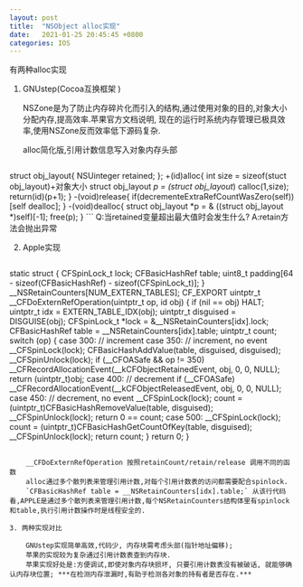 ```yaml
---
layout: post
title:  "NSObject alloc实现"
date:   2021-01-25 20:45:45 +0800
categories: IOS
---
```


有两种alloc实现

1.  GNUstep(Cocoa互换框架 )

    NSZone是为了防止内存碎片化而引入的结构,通过使用对象的目的,对象大小分配内存,提高效率.苹果官方文档说明, 现在的运行时系统内存管理已极具效率,使用NSZone反而效率低下源码复杂.

    alloc简化版,引用计数信息写入对象内存头部

	```c
struct obj_layout{
	NSUinteger retained;
};
+(id)alloc{
	int size = sizeof(stuct obj_layout)+对象大小
	struct obj_layout *p = (struct obj_layout*) calloc(1,size);
	return(id)(p+1);
}
-(void)release{
	if(decrementeExtraRefCountWasZero(self))
		[self dealloc];
}
-(void)dealloc{
	struct obj_layout *p = & ((struct obj_layout *)self)[-1];
	free(p);
}
	```
Q:当retained变量超出最大值时会发生什么? 
A:retain方法会抛出异常

2. Apple实现

	```c
  static struct {
    CFSpinLock_t lock;
    CFBasicHashRef table;
    uint8_t padding[64 - sizeof(CFBasicHashRef) - sizeof(CFSpinLock_t)];
} __NSRetainCounters[NUM_EXTERN_TABLES];
CF_EXPORT uintptr_t __CFDoExternRefOperation(uintptr_t op, id obj) {
    if (nil == obj) HALT;
    uintptr_t idx = EXTERN_TABLE_IDX(obj);
    uintptr_t disguised = DISGUISE(obj);
    CFSpinLock_t *lock = &__NSRetainCounters[idx].lock;
    CFBasicHashRef table = __NSRetainCounters[idx].table;
    uintptr_t count;
    switch (op) {
    case 300:   // increment
    case 350:   // increment, no event
        __CFSpinLock(lock);
	CFBasicHashAddValue(table, disguised, disguised);
        __CFSpinUnlock(lock);
        if (__CFOASafe && op != 350) __CFRecordAllocationEvent(__kCFObjectRetainedEvent, obj, 0, 0, NULL);
        return (uintptr_t)obj;
    case 400:   // decrement
        if (__CFOASafe) __CFRecordAllocationEvent(__kCFObjectReleasedEvent, obj, 0, 0, NULL);
    case 450:   // decrement, no event
        __CFSpinLock(lock);
        count = (uintptr_t)CFBasicHashRemoveValue(table, disguised);
        __CFSpinUnlock(lock);
        return 0 == count;
    case 500:
        __CFSpinLock(lock);
        count = (uintptr_t)CFBasicHashGetCountOfKey(table, disguised);
        __CFSpinUnlock(lock);
        return count;
    }
    return 0;
}
```

	__CFDoExternRefOperation 按照retainCount/retain/release 调用不同的函数
	alloc通过多个散列表来管理引用计数,对每个引用计数表的访问都需要配合spinlock.
	`CFBasicHashRef table = __NSRetainCounters[idx].table;` 从该行代码看,APPLE是通过多个散列表来管理引用计数,每个NSRetainCounters结构体里有spinlock和table,执行引用计数操作时是线程安全的.

3. 两种实现对比

	GNUstep实现简单高效,代码少, 内存块需考虑头部(指针地址偏移);
	苹果的实现较为复杂通过引用计数表查到内存块. 
	苹果实现好处是:方便调试,即使对象内存块损坏, 只要引用计数表没有被破话, 就能够确认内存块位置; ***在检测内存泄漏时,有助于检测各对象的持有者是否存在.***